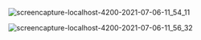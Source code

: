 ![screencapture-localhost-4200-2021-07-06-11_54_11](https://user-images.githubusercontent.com/81008413/124552521-4c5fdc00-de51-11eb-8e8a-923b4b2cec9b.png)

![screencapture-localhost-4200-2021-07-06-11_56_32](https://user-images.githubusercontent.com/81008413/124552513-48cc5500-de51-11eb-8036-8e15b2b39a8b.png)

